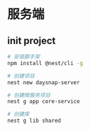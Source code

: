 # 服务端

## init project

```bash
# 安装脚手架
npm install @nest/cli -g

# 创建项目
nest new daysnap-server

# 创建微服务项目
nest g app core-service

# 创建库
nest g lib shared
```